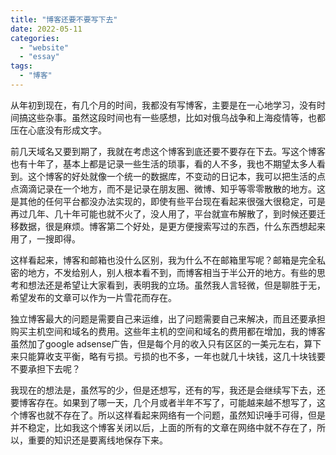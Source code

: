 ```yaml
---
title: "博客还要不要写下去"
date: 2022-05-11
categories: 
  - "website"
  - "essay"
tags: 
  - "博客"
---
```


从年初到现在，有几个月的时间，我都没有写博客，主要是在一心地学习，没有时间搞这些杂事。虽然这段时间也有一些感想，比如对俄乌战争和上海疫情等，也都压在心底没有形成文字。

前几天域名又要到期了，我就在考虑这个博客到底还要不要存在下去。写这个博客也有十年了，基本上都是记录一些生活的琐事，看的人不多，我也不期望太多人看到。这个博客的好处就像一个统一的数据库，不变动的日记本，我可以把生活的点点滴滴记录在一个地方，而不是记录在朋友圈、微博、知乎等零零散散的地方。这是其他的任何平台都没办法实现的，即使有些平台现在看起来很强大很稳定，可是再过几年、几十年可能也就不火了，没人用了，平台就宣布解散了，到时候还要迁移数据，很是麻烦。博客第二个好处，是更方便搜索写过的东西，什么东西想起来用了，一搜即得。

这样看起来，博客和邮箱也没什么区别，我为什么不在邮箱里写呢？邮箱是完全私密的地方，不发给别人，别人根本看不到，而博客相当于半公开的地方。有些的思考和想法还是希望让大家看到，表明我的立场。虽然我人言轻微，但是聊胜于无，希望发布的文章可以作为一片雪花而存在。

独立博客最大的问题是需要自己来运维，出了问题需要自己来解决，而且还要承担购买主机空间和域名的费用。这些年主机的空间和域名的费用都在增加，我的博客虽然加了google adsense广告，但是每个月的收入只有区区的一美元左右，算下来只能算收支平衡，略有亏损。亏损的也不多，一年也就几十块钱，这几十块钱要不要承担下去呢？

我现在的想法是，虽然写的少，但是还想写，还有的写，我还是会继续写下去，还要博客存在。如果到了哪一天，几个月或者半年不写了，可能越来越不想写了，这个博客也就不存在了。所以这样看起来网络有一个问题，虽然知识唾手可得，但是并不稳定，比如我这个博客关闭以后，上面的所有的文章在网络中就不存在了，所以，重要的知识还是要离线地保存下来。
